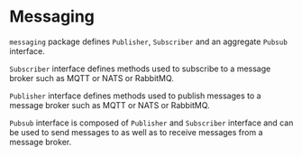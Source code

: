 # Messaging

`messaging` package defines `Publisher`, `Subscriber` and an aggregate `Pubsub` interface.

`Subscriber` interface defines methods used to subscribe to a message broker such as MQTT or NATS or RabbitMQ.

`Publisher` interface defines methods used to publish messages to a message broker such as MQTT or NATS or RabbitMQ.

`Pubsub` interface is composed of `Publisher` and `Subscriber` interface and can be used to send messages to as well as to receive messages from a message broker.
